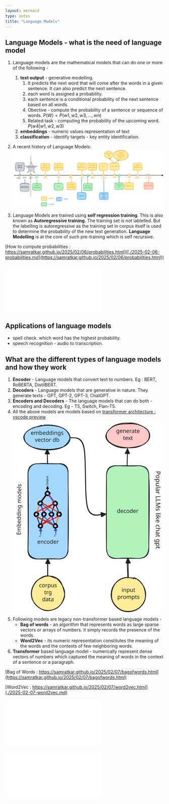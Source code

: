 ```yaml
---
layout: mermaid
type: notes 
title: "Language Models"
---
```

## Language Models - what is the need of language model

1. Language models are the mathematical models that can do one or more of the following -
   1. **text output** - generative modelling.
      1. It predicts the next word that will come after the words in a given sentence. It can also predict the next sentence.
      2. each word is assigned a probability. 
      3. each sentence is a conditional probability of the next sentence based on all words.
      4. Obective - compute the probability of a sentence or sequence of words. $P(W) = P(w1,w2,w3,...,wn)$
      5. Related task - computing the probability of the upcoming word. $P(w4|w1,w2,w3)$
   2. **embeddings** - numeric values representation of text
   3. **classification** - identify targets - key entity identification.
2. A recent history of Language Models:
![ ](../../../../images/genai/llm-timeline.svg)

3. Language Models are trained using **self regression training**. This is also known as **Autoregressive training**. The training set is not lablelled. But the labelling is autoregressive as the training set in corpus itself is used to determine the probability of the new text generation. **Language Modelling** is at the core of such pre-training which is self recursive.

[How to compute probabilities : https://samratkar.github.io/2025/02/06/probabilities.html]([./2025-02-06-probabilities.md](https://samratkar.github.io/2025/02/06/probabilities.html))

![How to compute probabilities : vscode preview ](./2025-02-06-probabilities.md)

## Applications of language models

- spell check. which word has the highest probability.
- speech recognition - audio to transcription. 

## What are the different types of language models and how they work

1. **Encoder** - Language models that convert text to numbers. Eg : BERT, RoBERTA, DistilBERT. 
2. **Decoders** - Language models that are generative in nature. They generate texts - GPT, GPT-2, GPT-3, ChatGPT.
3. **Encoders and Decoders** - The language models that can do both - encoding and decoding. Eg - T5, Switch, Flan-T5.
4. All the above models are models based on [transformer architecture : vscode preview](./2025-02-7-transformer-arch.md).
![ ](../../../../images/genai/encoder-decoder.svg)
5. Following models are legacy non-transformer based language models -
   - **Bag of words** - an algorithm that represents words as large sparse vectors or arrays of numbers. it simply records the presence of the words.
   - **Word2Vec** - its numeric representation constitutes the meaning of the words and the contexts of few neighboring words.
6. **Transformer** based language model - numerically represent dense vectors of numbers which captured the meaning of words in the context of a sentence or a paragraph.

[Bag of Words : https://samratkar.github.io/2025/02/07/bagofwords.html](https://samratkar.github.io/2025/02/07/bagofwords.html)

[Word2Vec : https://samratkar.github.io/2025/02/07/word2vec.html](./2025-02-07-word2vec.md)

![Bag of Words : vscode preview](./2025-02-07-bagofwords.md)

![word2vec : vscode preview ](./2025-02-07-word2vec.md)
